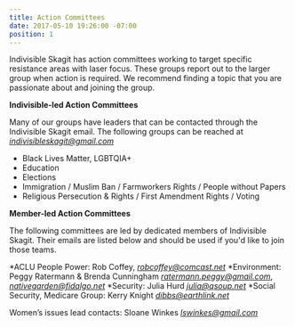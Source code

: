 ```yaml
---
title: Action Committees
date: 2017-05-10 19:26:00 -07:00
position: 1
---
```


Indivisible Skagit has action committees working to target specific resistance areas with laser focus. These groups report out to the larger group when action is required. We recommend finding a topic that you are passionate about and joining the group.

**Indivisible-led Action Committees**

Many of our groups have leaders that can be contacted through the Indivisible Skagit email. The following groups can be reached at *indivisibleskagit@gmail.com*

* Black Lives Matter, LGBTQIA+
* Education
* Elections
* Immigration / Muslim Ban / Farmworkers Rights / People without Papers
* Religious Persecution & Rights / First Amendment Rights / Voting

**Member-led Action Committees**

The following committees are led by dedicated members of Indivisible Skagit. Their emails are listed below and should be used if you'd like to join those teams.

*ACLU People Power: Rob Coffey, *robcoffey@comcast.net*
*Environment: Peggy Ratermann & Brenda Cunningham *ratermann.peggy@gmail.com*, *nativegarden@fidalgo.net*
*Security: Julia Hurd *julia@qsoup.net*
*Social Security, Medicare Group: Kerry Knight *dibbs@earthlink.net*

Women’s issues lead contacts: Sloane Winkes *lswinkes@gmail.com*

